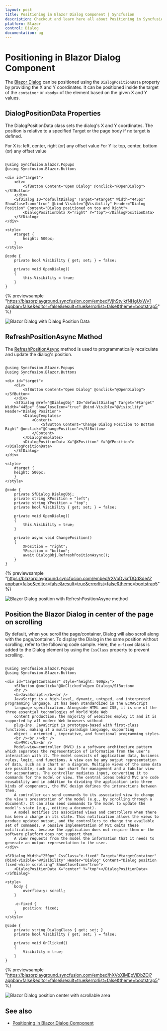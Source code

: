 ```yaml
---
layout: post
title: Positioning in Blazor Dialog Component | Syncfusion
description: Checkout and learn here all about Positioning in Syncfusion Blazor Dialog component and much more details.
platform: Blazor
control: Dialog
documentation: ug
---
```


# Positioning in Blazor Dialog Component

The [Blazor Dialog](https://www.syncfusion.com/blazor-components/blazor-modal-dialog) can be positioned using the `DialogPositionData` property by providing the X and Y coordinates. It can be positioned inside the target of the `container` or `<body>` of the element based on the given X and Y values.

## DialogPositionData Properties

The DialogPositionData class sets the dialog's X and Y coordinates. The position is relative to a specified Target or the page body if no target is defined.

For X is: left, center, right (or) any offset value
For Y is: top, center, bottom (or) any offset value

```cshtml

@using Syncfusion.Blazor.Popups
@using Syncfusion.Blazor.Buttons

<div id="target">
    <div>
        <SfButton Content="Open Dialog" @onclick="@OpenDialog"></SfButton>
    </div>
    <SfDialog ID="defaultDialog" Target="#target" Width="445px" ShowCloseIcon="true" @bind-Visible="@Visibility" Header="Dialog Position" Content="Dialog positioned on top and Right">
        <DialogPositionData X="right" Y="top"></DialogPositionData>
    </SfDialog>
</div>

<style>
    #target {
        height: 500px;
    }
</style>

@code {
    private bool Visibility { get; set; } = false;

    private void OpenDialog()
    {
        this.Visibility = true;
    }
}

```

{% previewsample "https://blazorplayground.syncfusion.com/embed/VjhStvikfNHgUxWv?appbar=false&editor=false&result=true&errorlist=false&theme=bootstrap5" %}

![Blazor Dialog with Dialog Position Data](./images/blazor-dialog-position-data.gif)

## RefreshPositionAsync Method

The [RefreshPositionAsync](https://help.syncfusion.com/cr/blazor/Syncfusion.Blazor.Popups.SfDialog.html#Syncfusion_Blazor_Popups_SfDialog_RefreshPositionAsync) method is used to programmatically recalculate and update the dialog's position.

```cshtml

@using Syncfusion.Blazor.Popups
@using Syncfusion.Blazor.Buttons

<div id="target">
    <div>
        <SfButton Content="Open Dialog" @onclick="@OpenDialog"></SfButton>
    </div>
    <SfDialog @ref="@DialogObj" ID="defaultDialog" Target="#target" Width="445px" ShowCloseIcon="true" @bind-Visible="@Visibility" Header="Dialog Position">
        <DialogTemplates>
            <Content>
                <SfButton Content="Change Dialog Position to Bottom Right" @onclick="@ChangePosition"></SfButton>
            </Content>
        </DialogTemplates>
        <DialogPositionData X="@XPosition" Y="@YPosition"></DialogPositionData>
    </SfDialog>
</div>

<style>
    #target {
    height: 500px;
    }
</style>

@code {
    private SfDialog DialogObj;
    private string XPosition = "left";
    private string YPosition = "top";
    private bool Visibility { get; set; } = false;

    private void OpenDialog()
    {
        this.Visibility = true;
    }

    private async void ChangePosition()
    {
        XPosition = "right";
        YPosition = "bottom";
        await DialogObj.RefreshPositionAsync();
    }
}

```

{% previewsample "https://blazorplayground.syncfusion.com/embed/rXVoDviafDQdSdeA?appbar=false&editor=false&result=true&errorlist=false&theme=bootstrap5" %}

![Blazor Dialog position with RefreshPositionAsync method](./images/blazor-dialog-position-refresh-method.gif)

## Position the Blazor Dialog in center of the page on scrolling

By default, when you scroll the page/container, Dialog will also scroll along with the page/container. To display the Dialog in the same position without scrolling, refer to the following code sample. Here, the `e-fixed` class is added to the Dialog element by using the `CssClass` property to prevent scrolling.

```cshtml

@using Syncfusion.Blazor.Popups
@using Syncfusion.Blazor.Buttons

<div id="targetContainer" style="height: 900px;">
    <SfButton @onclick='@OnClicked'>Open Dialog</SfButton>
    <hr />
    <b>JavaScript:</b><br />
    JavaScript is a high-level, dynamic, untyped, and interpreted programming language. It has been standardized in the ECMAScript
    language specification. Alongside HTML and CSS, it is one of the three essential technologies of World Wide Web
    content production; the majority of websites employ it and it is supported by all modern Web browsers without
    plug-ins. JavaScript is prototype-based with first-class functions, making it a multi-paradigm language, supporting
    object - oriented , imperative, and functional programming styles.
    <br /><br /><br />
    <b>MVC:</b><br />
    Model–view–controller (MVC) is a software architecture pattern which separates the representation of information from the user's interaction with it. The model consists of application data, business rules, logic, and functions. A view can be any output representation of data, such as a chart or a diagram. Multiple views of the same data are possible, such as a bar chart for management and a tabular view for accountants. The controller mediates input, converting it to commands for the model or view. The central ideas behind MVC are code reusability and in addition to dividing the application into three kinds of components, the MVC design defines the interactions between them.
    A controller can send commands to its associated view to change the view's presentation of the model (e.g., by scrolling through a document). It can also send commands to the model to update the model's state (e.g., editing a document).
    A model notifies its associated views and controllers when there has been a change in its state. This notification allows the views to produce updated output, and the controllers to change the available set of commands. A passive implementation of MVC omits these notifications, because the application does not require them or the software platform does not support them.
    A view requests from the model the information that it needs to generate an output representation to the user.
</div>

<SfDialog Width="250px" CssClass="e-fixed" Target="#targetContainer" @bind-Visible="@Visibility" Header="Dialog" Content="Dialog position fixed while scrolling" ShowCloseIcon="true">
    <DialogPositionData X="center" Y="top"></DialogPositionData>
</SfDialog>

<style>
    body {
        overflow-y: scroll;
    }

    .e-fixed {
        position: fixed;
    }
</style>

@code {
    private string DialogClass { get; set; }
    private bool Visibility { get; set; } = false;

    private void OnClicked()
    {
        Visibility = true;
    }
}

```

{% previewsample "https://blazorplayground.syncfusion.com/embed/hXVoXlMEpViDbZCj?appbar=false&editor=false&result=true&errorlist=false&theme=bootstrap5" %}

![Blazor Dialog position center with scrollable area](./images/blazor-dialog-position-center-scrollable.gif)

## See also

* [Positioning in Blazor Dialog Component](https://blazor.syncfusion.com/demos/dialog/positioning)